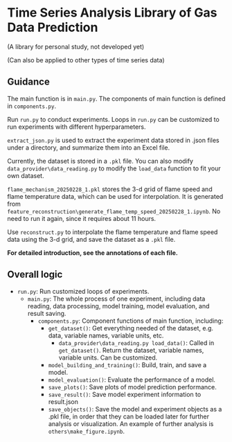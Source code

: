# Time Series Analysis Library of Gas Data Prediction

(A library for personal study, not developed yet)

(Can also be applied to other types of time series data)

## Guidance

The main function is in `main.py`. The components of main function is defined in `components.py`.

Run `run.py` to conduct experiments. Loops in `run.py` can be customized to run experiments with different hyperparameters.

`extract_json.py` is used to extract the experiment data stored in .json files under a directory, and summarize them into an Excel file.

Currently, the dataset is stored in a `.pkl` file. You can also modify `data_provider\data_reading.py` to modify the `load_data` function to fit your own dataset.

`flame_mechanism_20250228_1.pkl` stores the 3-d grid of flame speed and flame temperature data, which can be used for interpolation. It is generated from `feature_reconstruction\generate_flame_temp_speed_20250228_1.ipynb`. No need to run it again, since it requires about 11 hours.

Use `reconstruct.py` to interpolate the flame temperature and flame speed data using the 3-d grid, and save the dataset as a `.pkl` file.

**For detailed introduction, see the annotations of each file.**




## Overall logic

- `run.py`: Run customized loops of experiments.
    - `main.py`: The whole process of one experiment, including data reading, data processing, model training, model evaluation, and result saving.
        - `components.py`: Component functions of main function, including:
            - `get_dataset()`: Get everything needed of the dataset, e.g. data, variable names, variable units, etc.
                - `data_provider\data_reading.py load_data()`: Called in `get_dataset()`. Return the dataset, variable names, variable units. Can be customized.
            - `model_building_and_training()`: Build, train, and save a model.
            - `model_evaluation()`: Evaluate the performance of a model.
            - `save_plots()`: Save plots of model prediction performance.
            - `save_result()`: Save model experiment information to result.json
            - `save_objects()`: Save the model and experiment objects as a .pkl file, in order that they can be loaded later for further analysis or visualization. An example of further analysis is `others\make_figure.ipynb`.









